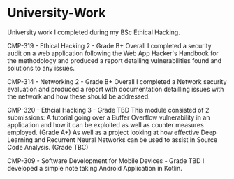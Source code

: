 # University-Work
University work I completed during my BSc Ethical Hacking.

CMP-319 - Ethical Hacking 2 - Grade B+ Overall
I completed a security audit on a web application following the Web App Hacker's Handbook for the methodology and produced a report detailing vulnerabilities found and solutions to any issues.

CMP-314 - Networking 2 - Grade B+ Overall
I completed a Network security evaluation and produced a report with documentation detailling issues with the network and how these should be addressed.

CMP-320 - Ethcial Hacking 3 - Grade TBD
This module consisted of 2 submissions:
  A tutorial going over a Buffer Overflow vulnerability in an application and how it can be exploited as well as counter measures employed. (Grade A+)
  As well as a project looking at how effective Deep Learning and Recurrent Neural Networks can be used to assist in Source Code Analysis. (Grade TBC)

CMP-309 - Software Development for Mobile Devices - Grade TBD
I developed a simple note taking Android Application in Kotlin.
